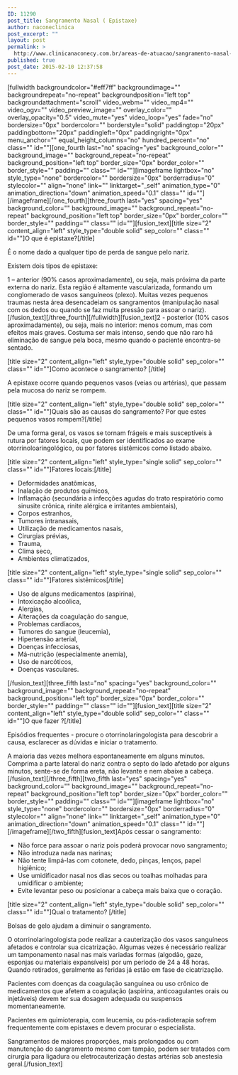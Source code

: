 ```yaml
---
ID: 11290
post_title: Sangramento Nasal ( Epistaxe)
author: naconeclinica
post_excerpt: ""
layout: post
permalink: >
  http://www.clinicanaconecy.com.br/areas-de-atuacao/sangramento-nasal-epistaxe/
published: true
post_date: 2015-02-10 12:37:58
---
```

[fullwidth backgroundcolor="#eff7ff" backgroundimage="" backgroundrepeat="no-repeat" backgroundposition="left top" backgroundattachment="scroll" video_webm="" video_mp4="" video_ogv="" video_preview_image="" overlay_color="" overlay_opacity="0.5" video_mute="yes" video_loop="yes" fade="no" bordersize="0px" bordercolor="" borderstyle="solid" paddingtop="20px" paddingbottom="20px" paddingleft="0px" paddingright="0px" menu_anchor="" equal_height_columns="no" hundred_percent="no" class="" id=""][one_fourth last="no" spacing="yes" background_color="" background_image="" background_repeat="no-repeat" background_position="left top" border_size="0px" border_color="" border_style="" padding="" class="" id=""][imageframe lightbox="no" style_type="none" bordercolor="" bordersize="0px" borderradius="0" stylecolor="" align="none" link="" linktarget="_self" animation_type="0" animation_direction="down" animation_speed="0.1" class="" id=""] <img alt="" src="http://www.clinicanaconecy.com.br/wp-content/uploads/2015/02/sangramentonasal.jpg" />[/imageframe][/one_fourth][three_fourth last="yes" spacing="yes" background_color="" background_image="" background_repeat="no-repeat" background_position="left top" border_size="0px" border_color="" border_style="" padding="" class="" id=""][fusion_text][title size="2" content_align="left" style_type="double solid" sep_color="" class="" id=""]O que é epistaxe?[/title]

É o nome dado a qualquer tipo de perda de sangue pelo nariz.

Existem dois tipos de epistaxe:

1 – anterior (90% casos aproximadamente), ou seja, mais próxima da parte externa do nariz. Esta região é altamente vascularizada, formando um conglomerado de vasos sanguíneos (plexo). Muitas vezes pequenos traumas nesta área desencadeiam os sangramentos (manipulação nasal com os dedos ou quando se faz muita pressão para assoar o nariz).[/fusion_text][/three_fourth][/fullwidth][fusion_text]2 - posterior (10% casos aproximadamente), ou seja, mais no interior: menos comum, mas com efeitos mais graves. Costuma ser mais intenso, sendo que não raro há eliminação de sangue pela boca, mesmo quando o paciente encontra-se sentado.

[title size="2" content_align="left" style_type="double solid" sep_color="" class="" id=""]Como acontece o sangramento? [/title]

A epistaxe ocorre quando pequenos vasos (veias ou artérias), que passam pela mucosa do nariz se rompem.

[title size="2" content_align="left" style_type="double solid" sep_color="" class="" id=""]Quais são as causas do sangramento? Por que estes pequenos vasos rompem?[/title]

De uma forma geral, os vasos se tornam frágeis e mais susceptíveis à rutura por fatores locais, que podem ser identificados ao exame otorrinoloaringológico, ou por fatores sistêmicos como listado abaixo.

[title size="2" content_align="left" style_type="single solid" sep_color="" class="" id=""]Fatores locais:[/title]
<ul>
	<li>Deformidades anatômicas,</li>
	<li>Inalação de produtos químicos,</li>
	<li>Inflamação (secundária a infecções agudas do trato respiratório como sinusite crônica, rinite alérgica e irritantes ambientais),</li>
	<li>Corpos estranhos,</li>
	<li>Tumores intranasais,</li>
	<li>Utilização de medicamentos nasais,</li>
	<li>Cirurgias prévias,</li>
	<li>Trauma,</li>
	<li>Clima seco,</li>
	<li>Ambientes climatizados,</li>
</ul>
[title size="2" content_align="left" style_type="single solid" sep_color="" class="" id=""]Fatores sistêmicos[/title]
<ul>
	<li>Uso de alguns medicamentos (aspirina),</li>
	<li>Intoxicação alcoólica,</li>
	<li>Alergias,</li>
	<li>Alterações da coagulação do sangue,</li>
	<li>Problemas cardíacos,</li>
	<li>Tumores do sangue (leucemia),</li>
	<li>Hipertensão arterial,</li>
	<li>Doenças infecciosas,</li>
	<li>Má-nutrição (especialmente anemia),</li>
	<li>Uso de narcóticos,</li>
	<li>Doenças vasculares.</li>
</ul>
[/fusion_text][three_fifth last="no" spacing="yes" background_color="" background_image="" background_repeat="no-repeat" background_position="left top" border_size="0px" border_color="" border_style="" padding="" class="" id=""][fusion_text][title size="2" content_align="left" style_type="double solid" sep_color="" class="" id=""]O que fazer ?[/title]

Episódios frequentes - procure o otorrinolaringologista para descobrir a causa, esclarecer as dúvidas e iniciar o tratamento.

A maioria das vezes melhora espontaneamente em alguns minutos. Comprima a parte lateral do nariz contra o septo do lado afetado por alguns minutos, sente-se de forma ereta, não levante e nem abaixe a cabeça.[/fusion_text][/three_fifth][two_fifth last="yes" spacing="yes" background_color="" background_image="" background_repeat="no-repeat" background_position="left top" border_size="0px" border_color="" border_style="" padding="" class="" id=""][imageframe lightbox="no" style_type="none" bordercolor="" bordersize="0px" borderradius="0" stylecolor="" align="none" link="" linktarget="_self" animation_type="0" animation_direction="down" animation_speed="0.1" class="" id=""] <img alt="" src="http://www.clinicanaconecy.com.br/wp-content/uploads/2015/02/sangramentonasal2.jpg" />[/imageframe][/two_fifth][fusion_text]Após cessar o sangramento:
<ul>
	<li>Não force para assoar o nariz pois poderá provocar novo sangramento;</li>
	<li>Não introduza nada nas narinas;</li>
	<li>Não tente limpá-las com cotonete, dedo, pinças, lenços, papel higiênico;</li>
	<li>Use umidificador nasal nos dias secos ou toalhas molhadas para umidificar o ambiente;</li>
	<li>Evite levantar peso ou posicionar a cabeça mais baixa que o coração.</li>
</ul>
[title size="2" content_align="left" style_type="double solid" sep_color="" class="" id=""]Qual o tratamento? [/title]

Bolsas de gelo ajudam a diminuir o sangramento.

O otorrinolaringologista pode realizar a cauterização dos vasos sanguíneos afetados e controlar sua cicatrização. Algumas vezes é necessário realizar um tamponamento nasal nas mais variadas formas (algodão, gaze, esponjas ou materiais expansíveis) por um período de 24 a 48 horas. Quando retirados, geralmente as feridas já estão em fase de cicatrização.

Pacientes com doenças da coagulação sanguínea ou uso crônico de medicamentos que afetem a coagulação (aspirina, anticoagulantes orais ou injetáveis) devem ter sua dosagem adequada ou suspensos momentaneamente.

Pacientes em quimioterapia, com leucemia, ou pós-radioterapia sofrem frequentemente com epistaxes e devem procurar o especialista.

Sangramentos de maiores proporções, mais prolongados ou com manutenção do sangramento mesmo com tampão, podem ser tratados com cirurgia para ligadura ou eletrocauterização destas artérias sob anestesia geral.[/fusion_text]